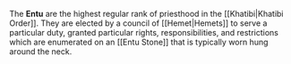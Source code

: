 The **Entu** are the highest regular rank of priesthood in the [[Khatibi|Khatibi Order]]. They are elected by a council of [[Hemet|Hemets]] to serve a particular duty, granted particular rights, responsibilities, and restrictions which are enumerated on an [[Entu Stone]] that is typically worn hung around the neck.